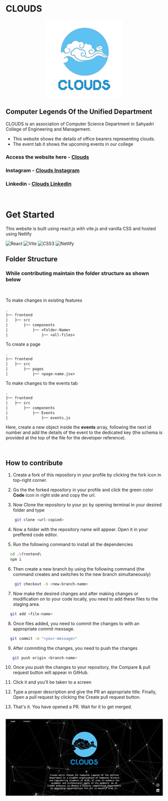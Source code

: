# CLOUDS

<p align="center">
<img src="frontend\public\Clouds logo.png" width="250px" height="250px">
</p>

## Computer Legends Of the Unified Department

CLOUDS is an association of Computer Science Department in Sahyadri College of Engineering and Management.

- This website shows the details of office bearers representing clouds.
- The event tab it shows the upcoming events in our college

### Access the website here - [Clouds](https://cs-clouds.netlify.app)

### Instagram - [Clouds Instagram](https://instagram.com/clouds_scem?igshid=ZmRlMzRkMDU=)

### Linkedin - [Clouds Linkedin](https://www.linkedin.com/in/department-of-cse-scem-b7190b256)

<br>

# Get Started

This website is built using react.js with vite.js and vanilla CSS and hosted using Netlify

![React](https://img.shields.io/badge/react-%2320232a.svg?style=for-the-badge&logo=react&logoColor=%2361DAFB)
![Vite](https://img.shields.io/badge/vite-%23646CFF.svg?style=for-the-badge&logo=vite&logoColor=white)
![CSS3](https://img.shields.io/badge/css3-%231572B6.svg?style=for-the-badge&logo=css3&logoColor=white)
![Netlify](https://img.shields.io/badge/netlify-%23000000.svg?style=for-the-badge&logo=netlify&logoColor=#00C7B7)

## Folder Structure

### While contributing maintain the folder structure as shown below

<br>

To make changes in existing features

```
.
├── frontend
|   ├── src
|       ├── components
|           ├── <Folder-Name>
|               ├── <all-files>

```

To create a page

```
.
├── frontend
|   ├── src
|       ├── pages
|           ├── <page-name.jsx>

```

To make changes to the events tab

```
.
├── frontend
|   ├── src
|       ├── components
|           ├── Events
|               ├── events.js
```

Here, create a new object inside the **events** array, following the next id number and add the details of the event to the dedicated key (the schema is provided at the top of the file for the developer reference).

<br>

## How to contribute

1. Create a fork of this repository in your profile by clicking the fork icon in top-right corner.

2. Go the the forked repository in your profile and click the green color **Code** icon in right side and copy the url. 

3. Now Clone the repository to your pc by opening terminal in your desired folder and type

```bash
    git clone <url-copied>
```

4. Now a folder with the repository name will appear. Open it in your preffered code editor.

5. Run the following command to install all the dependencies

```bash
  cd .\frontend\
  npm i
```

6. Then create a new branch by using the following command (the command creates and switches to the new branch simultaneously)

```bash
    git checkout -b <new-branch-name>
```

7.  Now make the desired changes and after making changes or modification on to your code locally, you need to add these files to the staging area.

```bash
  git add <file-name>
```

8.  Once files added, you need to commit the changes to with an appropriate commit message.

```bash
  git commit -m "<your-message>"
```

9.  After commiting the changes, you need to push the changes

```bash
   git push origin <branch-name>
```

10.  Once you push the changes to your repository, the Compare & pull request button will appear in GitHub.

11. Click it and you'll be taken to a screen

12. Type a proper description and give the PR an appropriate title. Finally, Open a pull request by clicking the Create pull request button.

13. That's it. You have opened a PR. Wait for it to get merged.

<br>

<img src="frontend\public\Website.png">
